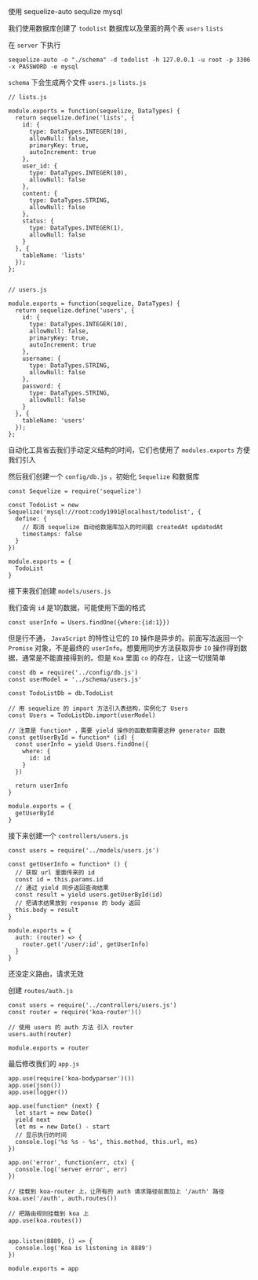 使用 sequelize-auto sequlize mysql

我们使用数据库创建了 `todolist` 数据库以及里面的两个表 `users` `lists` 

在 `server` 下执行

    sequelize-auto -o "./schema" -d todolist -h 127.0.0.1 -u root -p 3306 -x PASSWORD -e mysql

`schema` 下会生成两个文件 `users.js` `lists.js`

```
// lists.js

module.exports = function(sequelize, DataTypes) {
  return sequelize.define('lists', {
    id: {
      type: DataTypes.INTEGER(10),
      allowNull: false,
      primaryKey: true,
      autoIncrement: true
    },
    user_id: {
      type: DataTypes.INTEGER(10),
      allowNull: false
    },
    content: {
      type: DataTypes.STRING,
      allowNull: false
    },
    status: {
      type: DataTypes.INTEGER(1),
      allowNull: false
    }
  }, {
    tableName: 'lists'
  });
};
```

```

// users.js

module.exports = function(sequelize, DataTypes) {
  return sequelize.define('users', {
    id: {
      type: DataTypes.INTEGER(10),
      allowNull: false,
      primaryKey: true,
      autoIncrement: true
    },
    username: {
      type: DataTypes.STRING,
      allowNull: false
    },
    password: {
      type: DataTypes.STRING,
      allowNull: false
    }
  }, {
    tableName: 'users'
  });
};
```

自动化工具省去我们手动定义结构的时间，它们也使用了 `modules.exports` 方便我们引入

然后我们创建一个 `config/db.js` ，初始化 `Sequelize` 和数据库

```
const Sequelize = require('sequelize')

const TodoList = new Sequelize('mysql://root:cody1991@localhost/todolist', {
  define: {
    // 取消 sequelize 自动给数据库加入的时间戳 createdAt updatedAt
    timestamps: false
  }
})

module.exports = {
  TodoList
}
```

接下来我们创建 `models/users.js`

我们查询 `id` 是1的数据，可能使用下面的格式

```
const userInfo = Users.findOne({where:{id:1}})
```

但是行不通， `JavaScript` 的特性让它的 `IO` 操作是异步的。前面写法返回一个 `Promise` 对象，不是最终的 `userInfo`。想要用同步方法获取异步 `IO` 操作得到数据，通常是不能直接得到的。但是 `Koa` 里面 `co` 的存在，让这一切很简单

```
const db = require('../config/db.js')
const userModel = '../schema/users.js'

const TodoListDb = db.TodoList

// 用 sequelize 的 import 方法引入表结构，实例化了 Users
const Users = TodoListDb.import(userModel)

// 注意是 function* ，需要 yield 操作的函数都需要这种 generator 函数
const getUserById = function* (id) {
  const userInfo = yield Users.findOne({
    where: {
      id: id
    }
  })

  return userInfo
}

module.exports = {
  getUserById
}
```
接下来创建一个 `controllers/users.js`

```
const users = require('../models/users.js')

const getUserInfo = function* () {
  // 获取 url 里面传来的 id
  const id = this.params.id
  // 通过 yield 同步返回查询结果
  const result = yield users.getUserById(id)
  // 把请求结果放到 response 的 body 返回
  this.body = result
}

module.exports = {
  auth: (router) => {
    router.get('/user/:id', getUserInfo)
  }
}
```

还没定义路由，请求无效

创建 `routes/auth.js`

```
const users = require('../controllers/users.js')
const router = require('koa-router')()

// 使用 users 的 auth 方法 引入 router
users.auth(router)

module.exports = router
```

最后修改我们的 `app.js`

```
app.use(require('koa-bodyparser')())
app.use(json())
app.use(logger())

app.use(function* (next) {
  let start = new Date()
  yield next
  let ms = new Date() - start
  // 显示执行的时间
  console.log('%s %s - %s', this.method, this.url, ms)
})

app.on('error', function(err, ctx) {
  console.log('server error', err)
})

// 挂载到 koa-router 上，让所有的 auth 请求路径前面加上 '/auth' 路径
koa.use('/auth', auth.routes())

// 把路由规则挂载到 koa 上
app.use(koa.routes())


app.listen(8889, () => {
  console.log('Koa is listening in 8889')
})

module.exports = app
```
